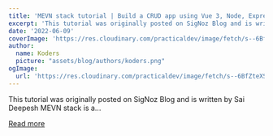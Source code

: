 ```yaml
---
title: 'MEVN stack tutorial | Build a CRUD app using Vue 3, Node, Express & MongoDB'
excerpt: 'This tutorial was originally posted on SigNoz Blog and is written by Sai Deepesh  MEVN stack is a...'
date: '2022-06-09'
coverImage: 'https://res.cloudinary.com/practicaldev/image/fetch/s--6BfZteXS--/c_imagga_scale,f_auto,fl_progressive,h_420,q_auto,w_1000/https://dev-to-uploads.s3.amazonaws.com/uploads/articles/jvwcin92a9ey8qi8zdor.png'
author:
  name: Koders
  picture: "assets/blog/authors/koders.png"
ogImage:
  url: 'https://res.cloudinary.com/practicaldev/image/fetch/s--6BfZteXS--/c_imagga_scale,f_auto,fl_progressive,h_420,q_auto,w_1000/https://dev-to-uploads.s3.amazonaws.com/uploads/articles/jvwcin92a9ey8qi8zdor.png'
---
```


This tutorial was originally posted on SigNoz Blog and is written by Sai Deepesh  MEVN stack is a...

[Read more](https://dev.to/signoz/mevn-stack-tutorial-build-a-crud-app-using-vue-3-node-express-mongodb-bmp)
